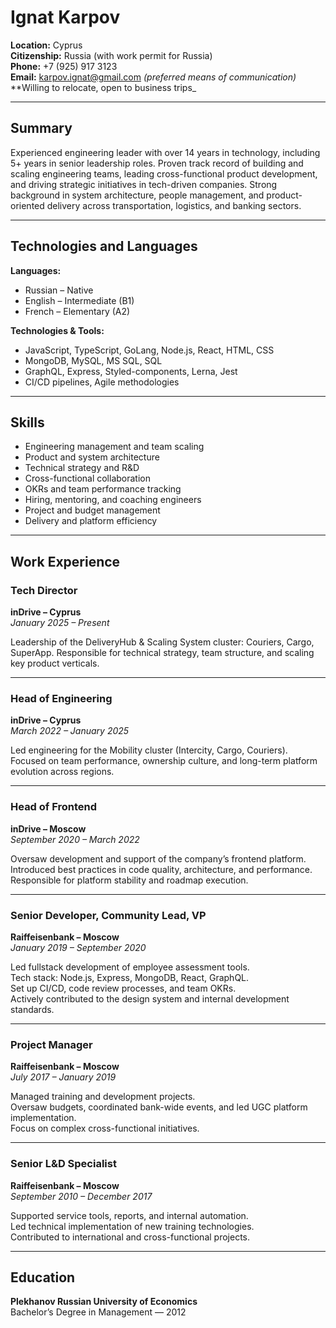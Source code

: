 # Ignat Karpov

**Location:** Cyprus  
**Citizenship:** Russia (with work permit for Russia)  
**Phone:** +7 (925) 917 3123  
**Email:** karpov.ignat@gmail.com _(preferred means of communication)_  
**Willing to relocate, open to business trips_

---

## Summary

Experienced engineering leader with over 14 years in technology, including 5+ years in senior leadership roles. Proven track record of building and scaling engineering teams, leading cross-functional product development, and driving strategic initiatives in tech-driven companies. Strong background in system architecture, people management, and product-oriented delivery across transportation, logistics, and banking sectors.

---

## Technologies and Languages

**Languages:**
- Russian – Native
- English – Intermediate (B1)
- French – Elementary (A2)

**Technologies & Tools:**
- JavaScript, TypeScript, GoLang, Node.js, React, HTML, CSS  
- MongoDB, MySQL, MS SQL, SQL  
- GraphQL, Express, Styled-components, Lerna, Jest  
- CI/CD pipelines, Agile methodologies

---

## Skills

- Engineering management and team scaling  
- Product and system architecture  
- Technical strategy and R&D  
- Cross-functional collaboration  
- OKRs and team performance tracking  
- Hiring, mentoring, and coaching engineers  
- Project and budget management  
- Delivery and platform efficiency

---

## Work Experience

### Tech Director  
**inDrive – Cyprus**  
*January 2025 – Present*

Leadership of the DeliveryHub & Scaling System cluster: Couriers, Cargo, SuperApp. Responsible for technical strategy, team structure, and scaling key product verticals.

---

### Head of Engineering  
**inDrive – Cyprus**  
*March 2022 – January 2025*

Led engineering for the Mobility cluster (Intercity, Cargo, Couriers). Focused on team performance, ownership culture, and long-term platform evolution across regions.

---

### Head of Frontend  
**inDrive – Moscow**  
*September 2020 – March 2022*

Oversaw development and support of the company’s frontend platform. Introduced best practices in code quality, architecture, and performance. Responsible for platform stability and roadmap execution.

---

### Senior Developer, Community Lead, VP  
**Raiffeisenbank – Moscow**  
*January 2019 – September 2020*

Led fullstack development of employee assessment tools.  
Tech stack: Node.js, Express, MongoDB, React, GraphQL.  
Set up CI/CD, code review processes, and team OKRs.  
Actively contributed to the design system and internal development standards.

---

### Project Manager  
**Raiffeisenbank – Moscow**  
*July 2017 – January 2019*

Managed training and development projects.  
Oversaw budgets, coordinated bank-wide events, and led UGC platform implementation.  
Focus on complex cross-functional initiatives.

---

### Senior L&D Specialist  
**Raiffeisenbank – Moscow**  
*September 2010 – December 2017*

Supported service tools, reports, and internal automation.  
Led technical implementation of new training technologies.  
Contributed to international and cross-functional projects.

---

## Education

**Plekhanov Russian University of Economics**  
Bachelor’s Degree in Management — 2012
